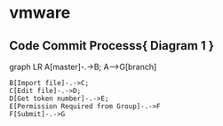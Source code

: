 # vmware
## Code Commit Processs{ Diagram 1 }

graph LR
    A[master]-.->B;
    A-->G[branch]

    B[Import file]-.->C;
    C[Edit file]-.->D;
    D[Get token number]-.->E;
    E[Permission Required from Group]-.->F
    F[Submit]-.->G



